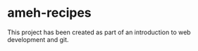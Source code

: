 # ameh-recipes

This project has been created as part of an introduction to web development
and git.
